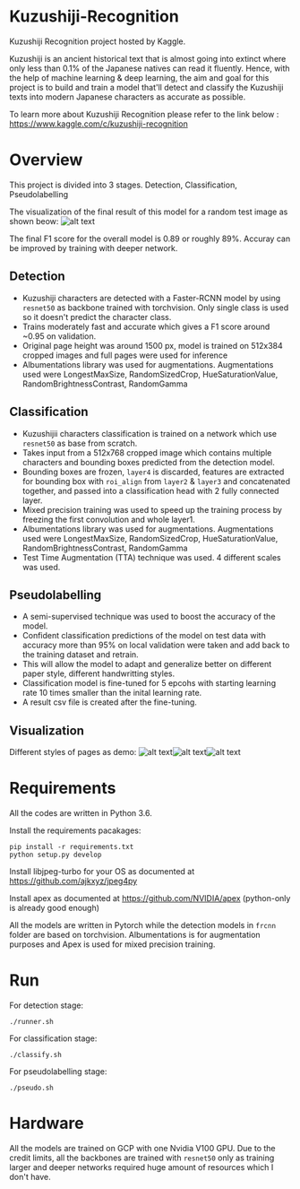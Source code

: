 # Kuzushiji-Recognition
Kuzushiji Recognition project hosted by Kaggle.

Kuzushiji is an ancient historical text that is almost going into extinct where only less than 0.1% of the Japanese natives can read it fluently.
Hence, with the help of machine learning & deep learning, the aim and goal for this project is to build and train a model that'll detect and classify the Kuzushiji texts into modern Japanese characters as accurate as possible.

To learn more about Kuzushiji Recognition please refer to the link below :
https://www.kaggle.com/c/kuzushiji-recognition

# Overview 
This project is divided into 3 stages. 
Detection, Classification, Pseudolabelling

The visualization of the final result of this model for a random test image as shown beow:
![alt text](https://github.com/wintersin/Kuzushiji-Recognition/raw/master/for_display/example.png)

The final F1 score for the overall model is 0.89 or roughly 89%. Accuray can be improved by training with deeper network.
## Detection
* Kuzushiji characters are detected with a Faster-RCNN model by using ```resnet50``` as backbone trained with torchvision. Only single class is used so it doesn't predict the character class.
* Trains moderately fast and accurate which gives a F1 score around ~0.95 on validation.
* Original page height was around 1500 px, model is trained on 512x384 cropped images and full pages were used for inference
* Albumentations library was used for augmentations. Augmentations used were LongestMaxSize, RandomSizedCrop, HueSaturationValue, RandomBrightnessContrast, RandomGamma

## Classification
* Kuzushijii characters classification is trained on a network which use ```resnet50``` as base from scratch.
* Takes input from a 512x768 cropped image which contains multiple characters and bounding boxes predicted from the detection model. 
* Bounding boxes are frozen, ```layer4``` is discarded, features are extracted for bounding box with ```roi_align``` from ```layer2``` & ```layer3``` and concatenated together, and passed into a classification head with 2 fully connected layer.
* Mixed precision training was used to speed up the training process by freezing the first convolution and whole layer1. 
* Albumentations library was used for augmentations. Augmentations used were LongestMaxSize, RandomSizedCrop, HueSaturationValue, RandomBrightnessContrast, RandomGamma
* Test Time Augmentation (TTA) technique was used. 4 different scales was used.

## Pseudolabelling
* A semi-supervised technique was used to boost the accuracy of the model.
* Confident classification predictions of the model on test data with accuracy more than 95% on local validation were taken and add back to the training dataset and retrain.
* This will allow the model to adapt and generalize better on different paper style, different handwritting styles. 
* Classification model is fine-tuned for 5 epcohs with starting learning rate 10 times smaller than the inital learning rate.
* A result csv file is created after the fine-tuning.

## Visualization
Different styles of pages as demo:
![alt text](https://github.com/wintersin/Kuzushiji-Recognition/raw/master/for_display/example3.png)![alt text](https://github.com/wintersin/Kuzushiji-Recognition/raw/master/for_display/example2.png)![alt text](https://github.com/wintersin/Kuzushiji-Recognition/raw/master/for_display/example1.png)

# Requirements
All the codes are written in Python 3.6.


Install the requirements pacakages: 
``` 
pip install -r requirements.txt
python setup.py develop
``` 
Install libjpeg-turbo for your OS as documented at https://github.com/ajkxyz/jpeg4py

Install apex as documented at https://github.com/NVIDIA/apex (python-only is already good enough)

All the models are written in Pytorch while the detection models in ```frcnn``` folder are based on torchvision. Albumentations is for augmentation purposes and Apex is used for mixed precision training.

# Run
For detection stage:
```
./runner.sh
```

For classification stage:
```
./classify.sh
```

For pseudolabelling stage:
```
./pseudo.sh
```
# Hardware 
All the models are trained on GCP with one Nvidia V100 GPU. Due to the credit limits, all the backbones are trained with ```resnet50``` only as training larger and deeper networks required huge amount of resources which I don't have.

